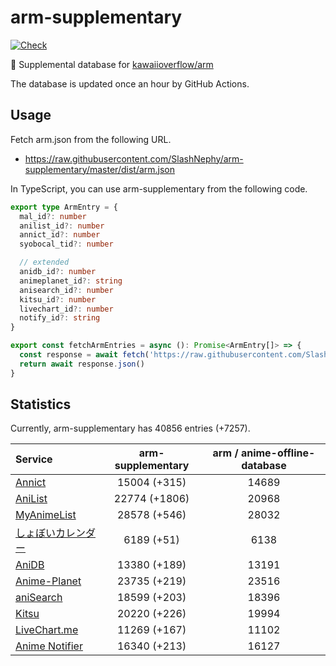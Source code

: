 # arm-supplementary

[![Check](https://github.com/SlashNephy/arm-supplementary/actions/workflows/check-node.yml/badge.svg)](https://github.com/SlashNephy/arm-supplementary/actions/workflows/check-node.yml)

💊 Supplemental database for [kawaiioverflow/arm](https://github.com/kawaiioverflow/arm)

The database is updated once an hour by GitHub Actions.

## Usage

Fetch arm.json from the following URL.

- https://raw.githubusercontent.com/SlashNephy/arm-supplementary/master/dist/arm.json

In TypeScript, you can use arm-supplementary from the following code.

```TypeScript
export type ArmEntry = {
  mal_id?: number
  anilist_id?: number
  annict_id?: number
  syobocal_tid?: number

  // extended
  anidb_id?: number
  animeplanet_id?: string
  anisearch_id?: number
  kitsu_id?: number
  livechart_id?: number
  notify_id?: string
}

export const fetchArmEntries = async (): Promise<ArmEntry[]> => {
  const response = await fetch('https://raw.githubusercontent.com/SlashNephy/arm-supplementary/master/dist/arm.json')
  return await response.json()
}
```

## Statistics

Currently, arm-supplementary has 40856 entries (+7257).

| Service                                     | arm-supplementary | arm / anime-offline-database |
| :------------------------------------------ | :---------------: | :--------------------------: |
| [Annict](https://annict.com)                |   15004 (+315)    |            14689             |
| [AniList](https://anilist.co)               |   22774 (+1806)   |            20968             |
| [MyAnimeList](https://myanimelist.net)      |   28578 (+546)    |            28032             |
| [しょぼいカレンダー](https://cal.syoboi.jp) |    6189 (+51)     |             6138             |
| [AniDB](https://anidb.net)                  |   13380 (+189)    |            13191             |
| [Anime-Planet](https://anime-planet.com)    |   23735 (+219)    |            23516             |
| [aniSearch](https://anisearch.com)          |   18599 (+203)    |            18396             |
| [Kitsu](https://kitsu.io)                   |   20220 (+226)    |            19994             |
| [LiveChart.me](https://livechart.me)        |   11269 (+167)    |            11102             |
| [Anime Notifier](https://notify.moe)        |   16340 (+213)    |            16127             |
